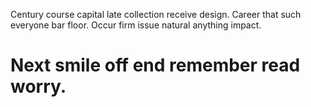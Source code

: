 Century course capital late collection receive design. Career that such everyone bar floor. Occur firm issue natural anything impact.
# Next smile off end remember read worry.
